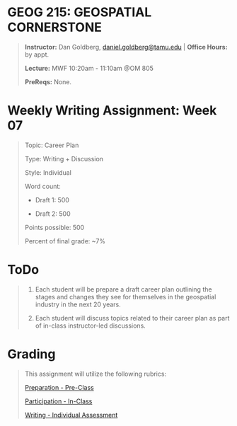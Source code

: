 # GEOG 215: GEOSPATIAL CORNERSTONE
>
>**Instructor:** Dan Goldberg, daniel.goldberg@tamu.edu | **Office Hours:** by appt.
>
>**Lecture:** MWF 10:20am - 11:10am @OM 805
>
>**PreReqs:** None.
> 

# Weekly Writing Assignment: Week 07
>Topic: Career Plan
>
>Type: Writing + Discussion
>
>Style: Individual
>
>Word count:
>
> - Draft 1: 500
>
> - Draft 2: 500
>
>Points possible: 500
>
>Percent of final grade: ~7%
>

# ToDo
>
>1. Each student will be prepare a draft career plan outlining the stages and changes they see for themselves in the geospatial industry in the next 20 years.
>
>2. Each student will discuss topics related to their career plan as part of in-class instructor-led discussions.

# Grading
>
> This assignment will utilize the following rubrics:
>
>[Preparation - Pre-Class](../rubrics/preparation.md)
>
>[Participation - In-Class](../rubrics/participation.md)
>
>[Writing - Individual Assessment](../rubrics/individualwriting.md)
>
